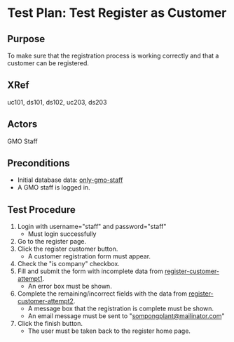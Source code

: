 Test Plan: Test Register as Customer
====================================

## Purpose

To make sure that the registration process is working correctly and that
a customer can be registered.


## XRef

uc101, ds101, ds102, uc203, ds203


## Actors

GMO Staff


## Preconditions

* Initial database data: [only-gmo-staff](../../../casper/fixtures/only-gmo-staff.yml)
* A GMO staff is logged in.


## Test Procedure

1. Login with username="staff" and password="staff"
    * Must login successfully
2. Go to the register page.
3. Click the register customer button.
    * A customer registration form must appear.
4. Check the "is company" checkbox.
5. Fill and submit the form with incomplete data from [register-customer-attempt1](../../../casper/testdata/register-customer-attempt1.yml).
    * An error box must be shown.
6. Complete the remaining/incorrect fields with the data from [register-customer-attempt2](../../../casper/testdata/register-customer-attempt2.yml).
    * A message box that the registration is complete must be shown.
    * An email message must be sent to "sompongplant@mailinator.com"
7. Click the finish button.
    * The user must be taken back to the register home page.


